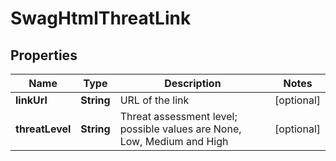 
# SwagHtmlThreatLink

## Properties
Name | Type | Description | Notes
------------ | ------------- | ------------- | -------------
**linkUrl** | **String** | URL of the link |  [optional]
**threatLevel** | **String** | Threat assessment level; possible values are None, Low, Medium and High |  [optional]



